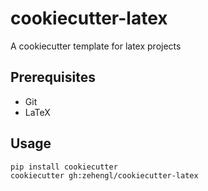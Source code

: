 # cookiecutter-latex

A cookiecutter template for latex projects

## Prerequisites

- Git
- LaTeX

## Usage

    pip install cookiecutter
    cookiecutter gh:zehengl/cookiecutter-latex
